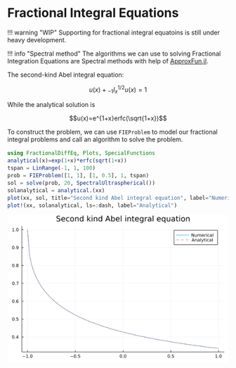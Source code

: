 # Fractional Integral Equations

!!! warning "WIP"
    Supporting for fractional integral equatoins is still under heavy development.

!!! info "Spectral method"
    The algorithms we can use to solving Fractional Integration Equations are Spectral methods with help of [ApproxFun.jl](https://github.com/JuliaApproximation/ApproxFun.jl).

The second-kind Abel integral equation:

```math
u(x)+{_{-1}I_x^{1/2}}u(x)=1
```

While the analytical solution is

```math
u(x)=e^{1+x}erfc(\sqrt{1+x})
```

To construct the problem, we can use ```FIEProblem``` to model our fractional integral problems and call an algorithm to solve the problem.

```julia
using FractionalDiffEq, Plots, SpecialFunctions
analytical(x)=exp(1+x)*erfc(sqrt(1+x))
tspan = LinRange(-1, 1, 100)
prob = FIEProblem([1, 1], [1, 0.5], 1, tspan)
sol = solve(prob, 20, SpectralUltraspherical())
solanalytical = analytical.(xx)
plot(xx, sol, title="Second kind Abel integral equation", label="Numerical")
plot!(xx, solanalytical, ls=:dash, label="Analytical")
```

![Second kind Abel IE](./assets/abelinteqexample.png)